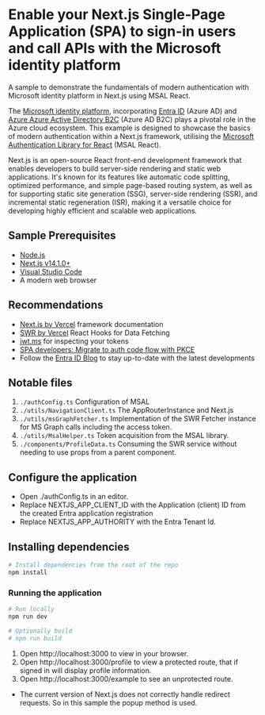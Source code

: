# Enable your Next.js Single-Page Application (SPA) to sign-in users and call APIs with the Microsoft identity platform
A sample to demonstrate the fundamentals of modern authentication with Microsoft identity platform in Next.js using MSAL React.

The [Microsoft identity platform](https://docs.microsoft.com/azure/active-directory/develop/v2-overview), incorporating [Entra ID](https://learn.microsoft.com/en-au/entra/fundamentals/whatis) (Azure AD) and [Azure Azure Active Directory B2C](https://docs.microsoft.com/azure/active-directory-b2c/overview) (Azure AD B2C) plays a pivotal role in the Azure cloud ecosystem.
This example is designed to showcase the basics of modern authentication within a Next.js framework, utilising the [Microsoft Authentication Library for React](https://github.com/AzureAD/microsoft-authentication-library-for-js/tree/dev/lib/msal-react) (MSAL React).

Next.js is an open-source React front-end development framework that enables developers to build server-side rendering and static web applications. It's known for its features like automatic code splitting, optimized performance, and simple page-based routing system, as well as for supporting static site generation (SSG), server-side rendering (SSR), and incremental static regeneration (ISR), making it a versatile choice for developing highly efficient and scalable web applications.

## Sample Prerequisites

- [Node.js](https://nodejs.org/en/download/)
- [Next.js v14.1.0+](https://nextjs.org/docs/getting-started/installation)
- [Visual Studio Code](https://code.visualstudio.com/download)
- A modern web browser

## Recommendations

- [Next.js by Vercel](https://nextjs.org/docs) framework documentation
- [SWR by Vercel](https://swr.vercel.app) React Hooks for Data Fetching
- [jwt.ms](https://jwt.ms) for inspecting your tokens
- [SPA developers: Migrate to auth code flow with PKCE](https://devblogs.microsoft.com/identity/migrate-to-auth-code-flow/)
- Follow the [Entra ID Blog](https://techcommunity.microsoft.com/t5/microsoft-entra-blog/bg-p/Identity) to stay up-to-date with the latest developments

## Notable files
1. `./authConfig.ts` Configuration of MSAL
2. `./utils/NavigationClient.ts` The AppRouterInstance and Next.js
3. `./utils/msGraphFetcher.ts` Implementation of the SWR Fetcher instance for MS Graph calls including the access token.
4. `./utils/MsalHelper.ts` Token acquisition from the MSAL library.
5. `./components/ProfileData.ts` Consuming the SWR service without needing to use props from a parent component.

## Configure the application

- Open ./authConfig.ts in an editor.
- Replace NEXTJS_APP_CLIENT_ID with the Application (client) ID from the created Entra application registration
- Replace NEXTJS_APP_AUTHORITY with the Entra Tenant Id.

## Installing dependencies
```bash
# Install dependencies from the root of the repo
npm install
```
### Running the application
```bash
# Run locally
npm run dev

# Optionally build
# npm run build
```

1. Open http://localhost:3000 to view in your browser.
2. Open http://localhost:3000/profile to view a protected route, that if signed in will display profile information.
3. Open http://localhost:3000/example to see an unprotected route.

- The current version of Next.js does not correctly handle redirect requests. So in this sample the popup method is used.


